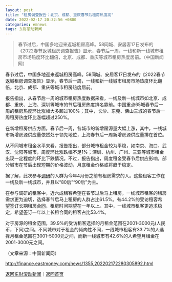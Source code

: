 ```yaml
---
layout: post
title: "租房调查报告：北京、成都、重庆春节后租房热度高"
date: 2022-02-17 20:32:56 +0800
categories: emnews
tags: 东财滚动新闻
---
```

> 春节过后，中国多地迎来返城租房高峰。58同城、安居客17日发布的《2022春节返城租房调查报告》显示，春节后一周，一线和新一线城市租房市场热度环比翻倍，北京、成都、重庆等城市租房热度居前。（中国新闻网）

<p>春节过后，中国多地迎来返城租房高峰。58同城、安居客17日发布的《2022春节返城租房调查报告》显示，春节后一周，一线和新一线城市租房市场热度环比翻倍，北京、成都、重庆等城市租房热度居前。</p><p>报告指出，从春节后一周的城市租房热度数据来看，一线及新一线城市如北京、成都、重庆、上海、深圳等城市的节后租房热度排名靠前。中国重点65城春节后一周的租房热度环比涨幅大多超过100%；其中，长沙、东莞、佛山三城的春节后一周租房热度环比涨幅超过250%。</p><p>在新增租房供应方面，春节后一周，各城市的新增房源量大幅上涨，其中，一线城市新增房源供应量依然处于领先地位，上海春节后一周新增房源供应量排在首位。</p><p>从不同城市租金水平来看，报告指出，部分城市租金较为平稳，如南京、海口、武汉、沈阳等城市，周度环比涨跌幅不足1%；深圳、杭州、广州、三亚等城市租金出现一定程度的环比下跌情况。不过，报告指出，周度租金受春节后供应影响，部分城市在节后出现短期的价格波动，月底租金价格或将趋于稳定。</p><p>据了解，此次参与<span id="Info.3274"><a href="http://data.eastmoney.com/jgdy/" class="infokey">调研</a></span>的人群为今年4月份之前有租房需求的人。这些租客工作在一线及新一线城市，并且以“80后”“90后”为主。</p><p>在参与调研的租客中，近六成租客希望在春节过后马上租房，一线城市租客的租房需求更为迫切，选择春节后马上租房的人群占比61.5%。有44.2%的受访租客希望签订长期租房<span id="Info.3300"><a href="http://data.eastmoney.com/zdht/" class="infokey">合同</a></span>，租房时间期望在一年以上。其中，一线城市租客更追求稳定，希望签订一年以上长租合同的租客占比53.4%。</p><p>对于房源的租金范围，39.9%的受访租客选择的月租金范围在2001-3000元(人民币，下同)之间。不同城市对于租金的倾向性不同，一线城市租客有33.7%的人选择月租金范围在3001-5000元之间，而新一线城市有42.6%的人希望月租金在2001-3000元之间。</p><p class="em_media">（文章来源：中国新闻网）</p>

<http://finance.eastmoney.com/news/1355,202202172280305892.html>

[返回东财滚动新闻](//finews.withounder.com/emnews/)｜[返回首页](//finews.withounder.com/)